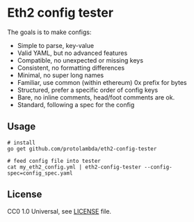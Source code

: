 # Eth2 config tester

The goals is to make configs:
- Simple to parse, key-value
- Valid YAML, but no advanced features
- Compatible, no unexpected or missing keys
- Consistent, no formatting differences
- Minimal, no super long names 
- Familiar, use common (within ethereum) 0x prefix for bytes
- Structured, prefer a specific order of config keys
- Bare, no inline comments, head/foot comments are ok.
- Standard, following a spec for the config

## Usage

```shell script
# install
go get github.com/protolambda/eth2-config-tester

# feed config file into tester
cat my_eth2_config.yml | eth2-config-tester --config-spec=config_spec.yaml
```


## License

CC0 1.0 Universal, see [LICENSE](./LICENSE) file.
